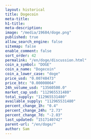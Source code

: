 ```yaml
---
layout: historical
title: Dogecoin
meta-title: 
h1-title: 
meta-description: 
image: "/media/19684/doge.png"
published: true
allow_search_engine: false
sitemap: false
enable_comment: false
sort_order: 42
permalink: "/en/doge/discussion.html"
coin_a_symbol: "DOGE"
coin_a_name: "Dogecoin"
coin_a_lower_case: "doge"
price_usd: "0.00748473"
price_btc: "0.00000064"
24h_volume_usd: "13560500.0"
market_cap_usd: "112965531480"
total_supply: "112965531480"
available_supply: "112965531480"
percent_change_1h: "0.4"
percent_change_24h: "2.73"
percent_change_7d: "-2.03"
last_updated: "1517140742"
parent-url: "/en/doge/"
author: Sam
---
```


